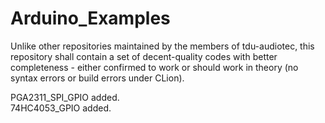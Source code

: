 Arduino_Examples
================
Unlike other repositories maintained by the members of tdu-audiotec, this repository shall contain a set of decent-quality codes
with better completeness - either confirmed to work or should work in theory (no syntax errors or build errors under CLion).

PGA2311_SPI_GPIO added.  
74HC4053_GPIO added.  
